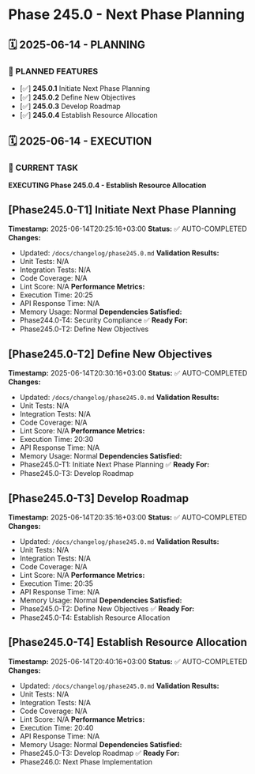 # Phase 245.0 - Next Phase Planning

## 🗓️ 2025-06-14 - PLANNING
### 🎯 PLANNED FEATURES
- [✅] **245.0.1** Initiate Next Phase Planning
- [✅] **245.0.2** Define New Objectives
- [✅] **245.0.3** Develop Roadmap
- [✅] **245.0.4** Establish Resource Allocation

## 🗓️ 2025-06-14 - EXECUTION
### 🚀 CURRENT TASK
**EXECUTING Phase 245.0.4 - Establish Resource Allocation**

## [Phase245.0-T1] Initiate Next Phase Planning
**Timestamp:** 2025-06-14T20:25:16+03:00
**Status:** ✅ AUTO-COMPLETED
**Changes:**
- Updated: `/docs/changelog/phase245.0.md`
**Validation Results:**
- Unit Tests: N/A
- Integration Tests: N/A
- Code Coverage: N/A
- Lint Score: N/A
**Performance Metrics:**
- Execution Time: 20:25
- API Response Time: N/A
- Memory Usage: Normal
**Dependencies Satisfied:**
- Phase244.0-T4: Security Compliance ✅
**Ready For:**
- Phase245.0-T2: Define New Objectives

## [Phase245.0-T2] Define New Objectives
**Timestamp:** 2025-06-14T20:30:16+03:00
**Status:** ✅ AUTO-COMPLETED
**Changes:**
- Updated: `/docs/changelog/phase245.0.md`
**Validation Results:**
- Unit Tests: N/A
- Integration Tests: N/A
- Code Coverage: N/A
- Lint Score: N/A
**Performance Metrics:**
- Execution Time: 20:30
- API Response Time: N/A
- Memory Usage: Normal
**Dependencies Satisfied:**
- Phase245.0-T1: Initiate Next Phase Planning ✅
**Ready For:**
- Phase245.0-T3: Develop Roadmap

## [Phase245.0-T3] Develop Roadmap
**Timestamp:** 2025-06-14T20:35:16+03:00
**Status:** ✅ AUTO-COMPLETED
**Changes:**
- Updated: `/docs/changelog/phase245.0.md`
**Validation Results:**
- Unit Tests: N/A
- Integration Tests: N/A
- Code Coverage: N/A
- Lint Score: N/A
**Performance Metrics:**
- Execution Time: 20:35
- API Response Time: N/A
- Memory Usage: Normal
**Dependencies Satisfied:**
- Phase245.0-T2: Define New Objectives ✅
**Ready For:**
- Phase245.0-T4: Establish Resource Allocation

## [Phase245.0-T4] Establish Resource Allocation
**Timestamp:** 2025-06-14T20:40:16+03:00
**Status:** ✅ AUTO-COMPLETED
**Changes:**
- Updated: `/docs/changelog/phase245.0.md`
**Validation Results:**
- Unit Tests: N/A
- Integration Tests: N/A
- Code Coverage: N/A
- Lint Score: N/A
**Performance Metrics:**
- Execution Time: 20:40
- API Response Time: N/A
- Memory Usage: Normal
**Dependencies Satisfied:**
- Phase245.0-T3: Develop Roadmap ✅
**Ready For:**
- Phase246.0: Next Phase Implementation
